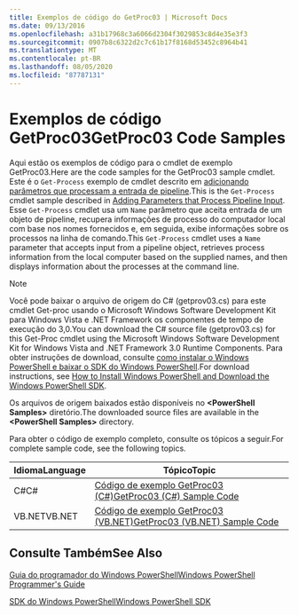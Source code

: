 ```yaml
---
title: Exemplos de código do GetProc03 | Microsoft Docs
ms.date: 09/13/2016
ms.openlocfilehash: a31b17968c3a6066d2304f3029853c8d4e35e3f3
ms.sourcegitcommit: 0907b8c6322d2c7c61b17f8168d53452c8964b41
ms.translationtype: MT
ms.contentlocale: pt-BR
ms.lasthandoff: 08/05/2020
ms.locfileid: "87787131"
---
```

# <a name="getproc03-code-samples"></a><span data-ttu-id="a77ff-102">Exemplos de código GetProc03</span><span class="sxs-lookup"><span data-stu-id="a77ff-102">GetProc03 Code Samples</span></span>

<span data-ttu-id="a77ff-103">Aqui estão os exemplos de código para o cmdlet de exemplo GetProc03.</span><span class="sxs-lookup"><span data-stu-id="a77ff-103">Here are the code samples for the GetProc03 sample cmdlet.</span></span> <span data-ttu-id="a77ff-104">Este é o `Get-Process` exemplo de cmdlet descrito em [adicionando parâmetros que processam a entrada de pipeline](../cmdlet/adding-parameters-that-process-pipeline-input.md).</span><span class="sxs-lookup"><span data-stu-id="a77ff-104">This is the `Get-Process` cmdlet sample described in [Adding Parameters that Process Pipeline Input](../cmdlet/adding-parameters-that-process-pipeline-input.md).</span></span> <span data-ttu-id="a77ff-105">Esse `Get-Process` cmdlet usa um `Name` parâmetro que aceita entrada de um objeto de pipeline, recupera informações de processo do computador local com base nos nomes fornecidos e, em seguida, exibe informações sobre os processos na linha de comando.</span><span class="sxs-lookup"><span data-stu-id="a77ff-105">This `Get-Process` cmdlet uses a `Name` parameter that accepts input from a pipeline object, retrieves process information from the local computer based on the supplied names, and then displays information about the processes at the command line.</span></span>

> [!NOTE]
> <span data-ttu-id="a77ff-106">Você pode baixar o arquivo de origem do C# (getprov03.cs) para este cmdlet Get-proc usando o Microsoft Windows Software Development Kit para Windows Vista e .NET Framework os componentes de tempo de execução do 3,0.</span><span class="sxs-lookup"><span data-stu-id="a77ff-106">You can download the C# source file (getprov03.cs) for this Get-Proc cmdlet using the Microsoft Windows Software Development Kit for Windows Vista and .NET Framework 3.0 Runtime Components.</span></span> <span data-ttu-id="a77ff-107">Para obter instruções de download, consulte [como instalar o Windows PowerShell e baixar o SDK do Windows PowerShell](/powershell/scripting/developer/installing-the-windows-powershell-sdk).</span><span class="sxs-lookup"><span data-stu-id="a77ff-107">For download instructions, see [How to Install Windows PowerShell and Download the Windows PowerShell SDK](/powershell/scripting/developer/installing-the-windows-powershell-sdk).</span></span>
>
> <span data-ttu-id="a77ff-108">Os arquivos de origem baixados estão disponíveis no **\<PowerShell Samples>** diretório.</span><span class="sxs-lookup"><span data-stu-id="a77ff-108">The downloaded source files are available in the **\<PowerShell Samples>** directory.</span></span>

<span data-ttu-id="a77ff-109">Para obter o código de exemplo completo, consulte os tópicos a seguir.</span><span class="sxs-lookup"><span data-stu-id="a77ff-109">For complete sample code, see the following topics.</span></span>

|<span data-ttu-id="a77ff-110">Idioma</span><span class="sxs-lookup"><span data-stu-id="a77ff-110">Language</span></span>|<span data-ttu-id="a77ff-111">Tópico</span><span class="sxs-lookup"><span data-stu-id="a77ff-111">Topic</span></span>|
|--------------|-----------|
|<span data-ttu-id="a77ff-112">C#</span><span class="sxs-lookup"><span data-stu-id="a77ff-112">C#</span></span>|[<span data-ttu-id="a77ff-113">Código de exemplo GetProc03 (C#)</span><span class="sxs-lookup"><span data-stu-id="a77ff-113">GetProc03 (C#) Sample Code</span></span>](./getproc03-csharp-sample-code.md)|
|<span data-ttu-id="a77ff-114">VB.NET</span><span class="sxs-lookup"><span data-stu-id="a77ff-114">VB.NET</span></span>|[<span data-ttu-id="a77ff-115">Código de exemplo GetProc03 (VB.NET)</span><span class="sxs-lookup"><span data-stu-id="a77ff-115">GetProc03 (VB.NET) Sample Code</span></span>](./getproc03-vb-net-sample-code.md)|

## <a name="see-also"></a><span data-ttu-id="a77ff-116">Consulte Também</span><span class="sxs-lookup"><span data-stu-id="a77ff-116">See Also</span></span>

[<span data-ttu-id="a77ff-117">Guia do programador do Windows PowerShell</span><span class="sxs-lookup"><span data-stu-id="a77ff-117">Windows PowerShell Programmer's Guide</span></span>](./windows-powershell-programmer-s-guide.md)

[<span data-ttu-id="a77ff-118">SDK do Windows PowerShell</span><span class="sxs-lookup"><span data-stu-id="a77ff-118">Windows PowerShell SDK</span></span>](../windows-powershell-reference.md)
